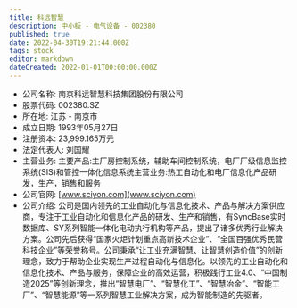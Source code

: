 ```yaml
---
title: 科远智慧
description: 中小板 - 电气设备 - 002380
published: true
date: 2022-04-30T19:21:44.000Z
tags: stock
editor: markdown
dateCreated: 2022-01-01T00:00:00.000Z
---
```


- 公司名称: 南京科远智慧科技集团股份有限公司
- 股票代码: 002380.SZ
- 所在地: 江苏 - 南京市
- 成立日期: 1993年05月27日
- 注册资本: 23,999.165万元
- 法定代表人: 刘国耀
- 主营业务: 主要产品:主厂房控制系统，辅助车间控制系统，电厂厂级信息监控系统(SIS)和管控一体化信息系统主营业务:热工自动化和电厂信息化产品研发，生产，销售和服务
- 公司官网: [www.sciyon.com](www.sciyon.com)
- 公司介绍: 公司是国内领先的工业自动化与信息化技术、产品与解决方案供应商，专注于工业自动化和信息化产品的研发、生产和销售，有SyncBase实时数据库、SY系列智能一体化电动执行机构等产品，提出了诸多优秀行业解决方案。公司先后获得“国家火炬计划重点高新技术企业”、“全国百强优秀民营科技企业”等荣誉称号。公司秉承“让工业充满智慧、让智慧创造价值”的创新理念，致力于帮助企业实现生产过程自动化与信息化。以领先的工业自动化和信息化技术、产品与服务，保障企业的高效运营，积极践行工业4.0、“中国制造2025”等创新理念，推出“智慧电厂”、“智慧化工”、“智慧冶金”、“智能工厂”、“智慧能源”等一系列智慧工业解决方案，成为智能制造的先驱者。


